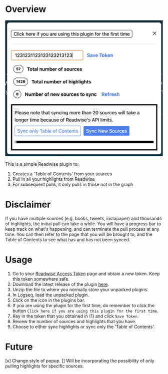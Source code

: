 # Overview

![](/screenshots/sync.png)

This is a simple Readwise plugin to:

1. Creates a 'Table of Contents' from your sources
2. Pull in all your highlights from Readwise
3. For subsequent pulls, it only pulls in those not in the graph

# Disclaimer

If you have multiple sources (e.g. books, tweets, instapaper) and thousands of highlights, the initial pull can take a while. You will have a progress bar to keep track on what's happening, and can terminate the pull process at any time. You can then refer to the page that you will be brought to, and the Table of Contents to see what has and has not been synced.

# Usage

1. Go to your [Readwise Access Token](https://readwise.io/access_token) page and obtain a new token. Keep this token somewhere safe.
2. Download the latest release of the plugin [here](https://github.com/hkgnp/logseq-readwise-plugin/releases).
3. Unzip the file to where you normally store your unpacked plugins.
4. In Logseq, load the unpacked plugin.
5. Click on the icon in the plugins bar.
6. If you are using the plugin for the first time, do remember to click the button `Click here if you are using this plugin for the first time`.
7. Key in the token that you obtained in (1) and click `Save Token`.
8. Review the number of sources and highlights that you have.
9. Choose to either sync highlights or sync only the 'Table of Contents'.

# Future

[x] Change style of popup.
[] Will be incorporating the possibility of only pulling highlights for specific sources.
